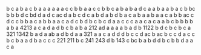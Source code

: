 b
c
a
b
a
c
b
a
a
a
a
a
a
c
c
b
b
a
a
c
c
b
b
c
a
b
a
b
a
d
c a
a
b
a
a
b
a
c
b
bc
b
b
b d
c
bd
d
a d
c
ac
d a
b
c
d
c
a
b d
a b
d b
a
c a
b
a
a
b
a
a
c
a
b
b
ac
c
d
c
c
b
b
a
c a
b
b
a
a
c
a
d
c
b
d
b
c
b
c
d
a
a c
c
c
a
a
c a
c
a
a
b
c
b
b
b
b
a
b
a
4213
a c
a
d
a
d
b
c
b
a
b a
212
ad
a
a
a
a
b
a
d
b
1122
b d
c
b
c
b
c
a
321
1342
b
a
d
a
ab
a d
b
d
a
a
321
a
a
c a
d
d
d b
c
c
d
ac
b
ac 
b
c
c
d
a c
c
b
c
b
a
a
d
b
a
c
c
c
221 211
b
c
241 243
d
b
143
c
bc
b
a
b
d
d
b
c b
b
d
a
a
c
a
